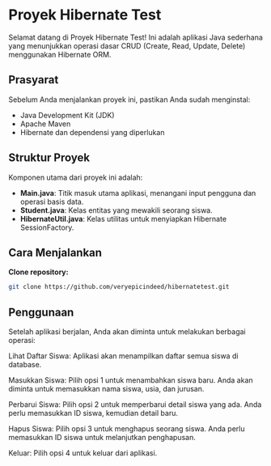 # Proyek Hibernate Test

Selamat datang di Proyek Hibernate Test! Ini adalah aplikasi Java sederhana yang menunjukkan operasi dasar CRUD (Create, Read, Update, Delete) menggunakan Hibernate ORM.

## Prasyarat

Sebelum Anda menjalankan proyek ini, pastikan Anda sudah menginstal:

- Java Development Kit (JDK)
- Apache Maven
- Hibernate dan dependensi yang diperlukan

## Struktur Proyek

Komponen utama dari proyek ini adalah:

- **Main.java**: Titik masuk utama aplikasi, menangani input pengguna dan operasi basis data.
- **Student.java**: Kelas entitas yang mewakili seorang siswa.
- **HibernateUtil.java**: Kelas utilitas untuk menyiapkan Hibernate SessionFactory.

## Cara Menjalankan

**Clone repository:**
   ```sh
   git clone https://github.com/veryepicindeed/hibernatetest.git
 ```
## Penggunaan 

Setelah aplikasi berjalan, Anda akan diminta untuk melakukan berbagai operasi:

Lihat Daftar Siswa:
Aplikasi akan menampilkan daftar semua siswa di database.

Masukkan Siswa:
Pilih opsi 1 untuk menambahkan siswa baru. Anda akan diminta untuk memasukkan nama siswa, usia, dan jurusan.

Perbarui Siswa:
Pilih opsi 2 untuk memperbarui detail siswa yang ada. Anda perlu memasukkan ID siswa, kemudian detail baru.

Hapus Siswa:
Pilih opsi 3 untuk menghapus seorang siswa. Anda perlu memasukkan ID siswa untuk melanjutkan penghapusan.

Keluar:
Pilih opsi 4 untuk keluar dari aplikasi.
